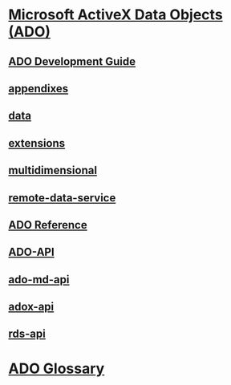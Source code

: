 # [Microsoft ActiveX Data Objects (ADO)](microsoft-activex-data-objects-ado.md)

## [ADO Development Guide](./guide/TOC.md)
## [appendixes](./guide/appendixes/TOC.md)
## [data](./guide/data/TOC.md)
## [extensions](./guide/extensions/TOC.md)
## [multidimensional](./guide/multidimensional/TOC.md)
## [remote-data-service](./guide/remote-data-service/TOC.md)

## [ADO Reference](./reference/TOC.md)
## [ADO-API](./reference/ado-api/TOC.md)
## [ado-md-api](./reference/ado-md-api/TOC.md)
## [adox-api](./reference/adox-api/TOC.md)
## [rds-api](./reference/rds-api/TOC.md)

# [ADO Glossary](ado-glossary.md)

